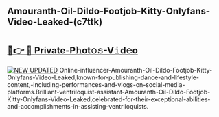 ## Amouranth-Oil-Dildo-Footjob-Kitty-Onlyfans-Video-Leaked-(c7ttk)


# <h2><a href="https://mediaupload.pro?-19M">🔗👉 🔴 Private-P𝚑ot𝚘𝚜-V𝚒d𝚎o</a></h2>

[![NEW UPDATED](https://i.imgur.com/0qMVB7G.gif)](https://mediaupload.pro?-19M)
Online-influencer-Amouranth-Oil-Dildo-Footjob-Kitty-Onlyfans-Video-Leaked,known-for-publishing-dance-and-lifestyle-content,-including-performances-and-vlogs-on-social-media-platforms.Brilliant-ventriloquist-assistant-Amouranth-Oil-Dildo-Footjob-Kitty-Onlyfans-Video-Leaked,celebrated-for-their-exceptional-abilities-and-accomplishments-in-assisting-ventriloquists.  